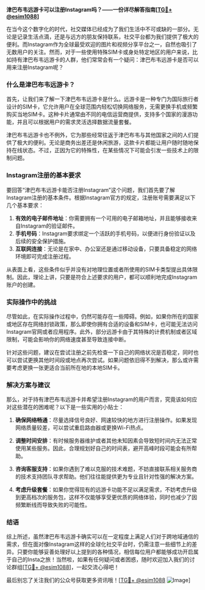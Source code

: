**津巴布韦远游卡可以注册Instagram吗？——一份详尽解答指南[[TG💪+ @esim1088](https://t.me/s/esim1088)]**

在当今这个数字化的时代，社交媒体已经成为了我们生活中不可或缺的一部分。无论是记录生活点滴，还是与远方的朋友保持联系，社交平台都为我们提供了极大的便利。而Instagram作为全球最受欢迎的图片和视频分享平台之一，自然也吸引了无数用户的关注。然而，对于一些使用特殊SIM卡或身处特定地区的用户来说，比如持有津巴布韦远游卡的人群，他们常常会有一个疑问：津巴布韦远游卡是否可以用来注册Instagram呢？

### 什么是津巴布韦远游卡？

首先，让我们来了解一下津巴布韦远游卡是什么。远游卡是一种专门为国际旅行者设计的SIM卡，它允许用户在全球范围内轻松切换网络服务，无需更换手机或频繁购买当地SIM卡。这种卡片通常由不同的电信运营商提供，支持多个国家的漫游功能，并且可以根据用户的需求灵活选择数据流量套餐。

津巴布韦远游卡也不例外，它为那些经常往返于津巴布韦与其他国家之间的人们提供了极大的便利。无论是商务出差还是休闲旅游，这款卡片都能让用户随时随地保持在线状态。不过，正因为它的特殊性，在某些情况下可能会引发一些技术上的限制问题。

### Instagram注册的基本要求

要回答“津巴布韦远游卡能否注册Instagram”这个问题，我们首先要了解Instagram注册的基本条件。根据Instagram官方的规定，注册账号需要满足以下几个基本要求：

1. **有效的电子邮件地址**：你需要拥有一个可用的电子邮箱地址，并且能够接收来自Instagram的验证邮件。
2. **手机号码**：Instagram要求绑定一个活跃的手机号码，以便进行身份验证以及后续的安全保护措施。
3. **互联网连接**：无论是在家中、办公室还是通过移动设备，只要具备稳定的网络环境即可完成注册过程。

从表面上看，这些条件似乎并没有对地理位置或者所使用的SIM卡类型提出具体限制。因此，理论上讲，只要是符合上述要求的用户，都可以顺利地完成Instagram账户的创建。

### 实际操作中的挑战

尽管如此，在实际操作过程中，仍然可能存在一些障碍。例如，如果你所在的国家或地区存在网络封锁政策，那么即使你拥有合适的设备和SIM卡，也可能无法访问Instagram官网或者应用程序。此外，部分远游卡由于其特殊的计费机制或者区域限制，可能会影响你的网络速度甚至导致连接中断。

针对这些问题，建议在尝试注册之前先检查一下自己的网络状况是否稳定，同时也可以尝试更换其他时间段或地点再次尝试。如果问题依旧得不到解决，那么或许需要考虑更换一张更适合当前所在地的本地SIM卡。

### 解决方案与建议

那么，对于持有津巴布韦远游卡并希望注册Instagram的用户而言，究竟该如何应对这些潜在的困难呢？以下是一些实用的小贴士：

1. **确保网络畅通**：尽量选择信号良好、网速较快的地方进行注册操作。如果发现网络质量较差，可以尝试重启路由器或更换Wi-Fi热点。
   
2. **调整时间安排**：有时候服务器维护或者其他未知因素会导致短时间内无法正常使用某些服务。因此，合理规划好自己的时间表，避开高峰时段可能会有所帮助。

3. **咨询客服支持**：如果你遇到了难以克服的技术难题，不妨直接联系相关服务商的技术支持团队寻求帮助。他们往往能提供更为专业且针对性强的解决方案。

4. **考虑升级套餐**：如果你觉得现有的远游卡功能不足以满足需求，不妨考虑升级到更高档次的服务包，这样不仅能够享受更优质的网络体验，同时也减少了因频繁断线而导致失败的可能性。

### 结语

综上所述，虽然津巴布韦远游卡确实可以在一定程度上满足人们对于跨地域通信的需求，但在面对像Instagram这样的全球化社交平台时，仍需注意一些细节上的差异。只要你能够妥善处理好以上提到的各种情况，相信每位用户都能够成功开启属于自己的Insta之旅！当然啦，如果有任何疑问或者困惑，随时欢迎加入我们的讨论群组[[TG💪+ @esim1088](https://t.me/s/esim1088)]，一起交流心得吧！

最后别忘了关注我们的公众号获取更多资讯哦！[[TG💪+ @esim1088](https://t.me/s/esim1088) ![Image](https://i.postimg.cc/4NQfJmqS/Snipaste-2025-05-13-00-14-12.png)]
